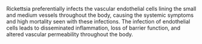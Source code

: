 Rickettsia preferentially infects the vascular endothelial cells lining the small and medium vessels throughout the body, causing the systemic symptoms and high mortality seen with these infections. The infection of endothelial cells leads to disseminated inflammation, loss of barrier function, and altered vascular permeability throughout the body.